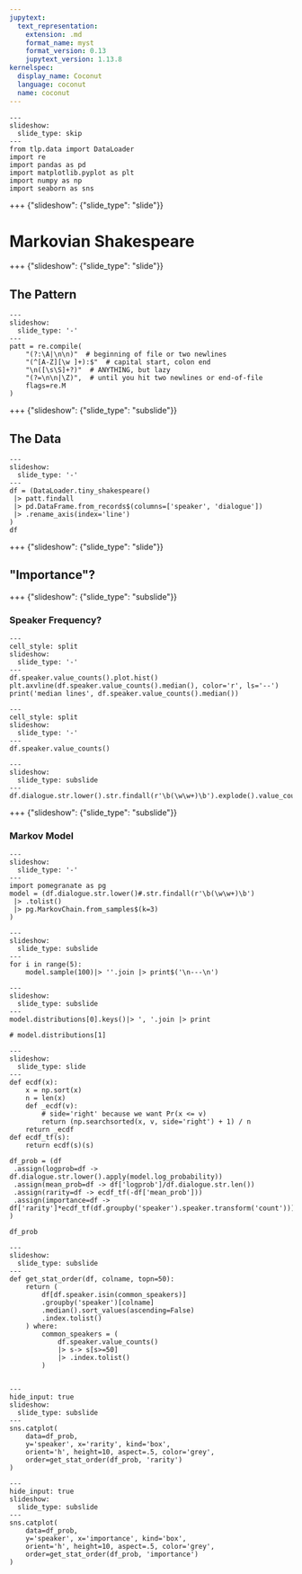```yaml
---
jupytext:
  text_representation:
    extension: .md
    format_name: myst
    format_version: 0.13
    jupytext_version: 1.13.8
kernelspec:
  display_name: Coconut
  language: coconut
  name: coconut
---
```


```{code-cell} coconut
---
slideshow:
  slide_type: skip
---
from tlp.data import DataLoader
import re
import pandas as pd
import matplotlib.pyplot as plt
import numpy as np
import seaborn as sns
```

+++ {"slideshow": {"slide_type": "slide"}}

# Markovian Shakespeare

+++ {"slideshow": {"slide_type": "slide"}}

## The Pattern

```{code-cell} coconut
---
slideshow:
  slide_type: '-'
---
patt = re.compile(
    "(?:\A|\n\n)"  # beginning of file or two newlines
    "(^[A-Z][\w ]+):$"  # capital start, colon end
    "\n([\s\S]+?)"  # ANYTHING, but lazy
    "(?=\n\n|\Z)",  # until you hit two newlines or end-of-file
    flags=re.M
)
```

+++ {"slideshow": {"slide_type": "subslide"}}

## The Data

```{code-cell} coconut
---
slideshow:
  slide_type: '-'
---
df = (DataLoader.tiny_shakespeare() 
 |> patt.findall
 |> pd.DataFrame.from_records$(columns=['speaker', 'dialogue'])
 |> .rename_axis(index='line')
)
df
```

+++ {"slideshow": {"slide_type": "slide"}}

## "Importance"?

+++ {"slideshow": {"slide_type": "subslide"}}

### Speaker Frequency?

```{code-cell} coconut
---
cell_style: split
slideshow:
  slide_type: '-'
---
df.speaker.value_counts().plot.hist()
plt.axvline(df.speaker.value_counts().median(), color='r', ls='--')
print('median lines', df.speaker.value_counts().median())
```

```{code-cell} coconut
---
cell_style: split
slideshow:
  slide_type: '-'
---
df.speaker.value_counts()
```

```{code-cell} coconut
---
slideshow:
  slide_type: subslide
---
df.dialogue.str.lower().str.findall(r'\b(\w\w+)\b').explode().value_counts()
```

+++ {"slideshow": {"slide_type": "subslide"}}

### Markov Model

```{code-cell} coconut
---
slideshow:
  slide_type: '-'
---
import pomegranate as pg
model = (df.dialogue.str.lower()#.str.findall(r'\b(\w\w+)\b')
 |> .tolist()
 |> pg.MarkovChain.from_samples$(k=3)
)
```

```{code-cell} coconut
---
slideshow:
  slide_type: subslide
---
for i in range(5):
    model.sample(100)|> ''.join |> print$('\n---\n')
```

```{code-cell} coconut
---
slideshow:
  slide_type: subslide
---
model.distributions[0].keys()|> ', '.join |> print

# model.distributions[1]
```

```{code-cell} coconut
---
slideshow:
  slide_type: slide
---
def ecdf(x):
    x = np.sort(x)
    n = len(x)
    def _ecdf(v):
        # side='right' because we want Pr(x <= v)
        return (np.searchsorted(x, v, side='right') + 1) / n
    return _ecdf
def ecdf_tf(s):
    return ecdf(s)(s)

df_prob = (df
 .assign(logprob=df -> df.dialogue.str.lower().apply(model.log_probability))
 .assign(mean_prob=df -> df['logprob']/df.dialogue.str.len())
 .assign(rarity=df -> ecdf_tf(-df['mean_prob']))
 .assign(importance=df -> df['rarity']*ecdf_tf(df.groupby('speaker').speaker.transform('count')))
) 

df_prob
```

```{code-cell} coconut
---
slideshow:
  slide_type: subslide
---
def get_stat_order(df, colname, topn=50): 
    return (
        df[df.speaker.isin(common_speakers)]
        .groupby('speaker')[colname]
        .median().sort_values(ascending=False)
        .index.tolist()
    ) where:
        common_speakers = (
            df.speaker.value_counts()
            |> s-> s[s>=50]
            |> .index.tolist()
        )
        
```

```{code-cell} coconut
---
hide_input: true
slideshow:
  slide_type: subslide
---
sns.catplot(
    data=df_prob, 
    y='speaker', x='rarity', kind='box',
    orient='h', height=10, aspect=.5, color='grey',
    order=get_stat_order(df_prob, 'rarity')
)
```

```{code-cell} coconut
---
hide_input: true
slideshow:
  slide_type: subslide
---
sns.catplot(
    data=df_prob, 
    y='speaker', x='importance', kind='box',
    orient='h', height=10, aspect=.5, color='grey',
    order=get_stat_order(df_prob, 'importance')
)
```
